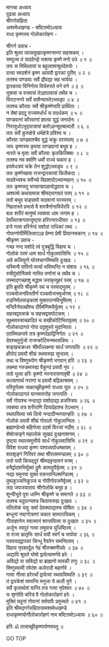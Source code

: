 मागचा अध्याय  
पुढचा अध्याय  
श्रीगर्गसंहिता  
अश्वमेधखण्डः - षष्टितमोऽध्यायः  
राधा कृष्णस्य गोलोकारोहण -  
  
श्रीगर्ग उवाच -  
इति श्रुत्वा व्यासमुखात्कृष्णनाम्नां सहस्रकम् ।  
सम्पूज्य तं यादवेन्द्रो भक्त्या कृष्णे मनो दधे ॥ १ ॥  
ततः स मिथिलायां च बहुलाश्वश्रुतदेवयोः ।  
दत्त्वा स्वदर्शनं कृष्ण आययौ द्वारकां पुरीम् ॥ २ ॥  
ततश्च पाण्डवाः सर्वे द्रौपद्या सह भार्यया ।  
द्वारकाया विनिर्गत्य विचेरुस्ते वने वने ॥ ३ ॥  
भुक्त्वा च वनवासं तेऽज्ञातवासं तथैव च ।  
विराटनगरे सर्वे ससैन्यास्तेऽभवन्नृप ॥ ४ ॥  
ततश्च कौरवाः सर्वे श्रीकृष्णेनापि प्रार्थिताः ।  
न तेषां प्रददू राज्यमर्धार्धं च तदर्धकम् ॥ ५ ॥  
पाण्डवानां कौरवाणां ज्ञात्वा युद्धं जनार्दनः ।  
निरायुधोऽभूद्‌यात्रायां बलोऽहन्सूतबल्वलौ ॥ ६ ॥  
ततः सर्वे कुरुक्षेत्रे धर्मक्षेत्रे प्रविश्य च ।  
कौरवाः पाण्डवाश्चैव युद्धं चक्रुः परस्परम् ॥ ७ ॥  
जयः कृष्णस्य कृपया पाण्डवानां बभूव ह ।  
भारते च मृताः सर्वे कौरवाः कृतकिल्बिषाः ॥ ८ ॥  
ततश्च नव वर्षाणि धर्मो राज्यं चकार ह ।  
हयमेधत्रयं चक्रे तेन शुद्धोऽभवन्नृपः ॥ ९ ॥  
ततः कृष्णेच्छया राजन्द्वारकायां किलैकदा ।  
यादवेभ्यश्च सर्वेभ्यो विप्रशापोऽभवन्महान् ॥ १० ॥  
ततः कृष्णस्तु भगवान्प्रपन्नायोद्धवाय च ।  
अश्वत्थे कथयामास श्रीमद्‌भागवतं परम् ॥ ११ ॥  
ततो बभूव सङ्ग्रामो यादवानां परस्परम् ।  
निहतास्ते प्रभासे वै शस्त्रैर्नानाविधैरपि ॥ १२ ॥  
बलः शरीरं मानुष्यं त्यक्त्वा धाम जगाम ह ।  
देवाँस्तत्रागतान्दृष्ट्वा हरिरन्तरधीयत ॥ १३ ॥  
व्रजे गत्वा हरिर्नन्दं यशोदां राधिकां तथा ।  
गोपान्गोपीर्मिलित्वाऽऽह प्रेम्णा प्रेमी प्रियान्स्वकान् ॥ १४ ॥  
श्रीकृष्ण उवाच -  
गच्छ नन्द यशोदे त्वं पुत्रबुद्धिं विहाय च ।  
गोलोकं परमं धाम सार्धं गोकुलवासिभिः ॥ १५ ॥  
अग्रे कलियुगो घोरश्चागमिष्यति दुःखदः ।  
यस्मिन्वै पापिनो मर्त्या भविष्यन्ति न संशयः ॥ १६ ॥  
स्त्रीपुंसोर्नियमो नास्ति वर्णानां च तथैव च ।  
तस्माद्‌गच्छाशु मद्धाम जरामृत्युहरं परम् ॥ १७ ॥  
इति ब्रुवति श्रीकृष्णे रथं च परमाद्‌भुतम् ।  
पञ्चयोजनविस्तीर्णं पञ्चयोजनमूर्ध्वगम् ॥ १८ ॥  
वज्रनिर्मलसङ्काशं मुक्तारत्नविभूषितम् ।  
मन्दिरैर्नवलक्षैश्च दीपैर्मणिमयैर्युतम् ॥ १९ ॥  
सहस्रद्वयचक्रं च सहस्रद्वयघोटकम् ।  
सूक्ष्मवस्त्राच्छादितं च सखीकोटिभिरावृतम् ॥ २० ॥  
गोलोकादागतं गोपा ददृशुस्ते मुदान्विताः ।  
एतस्मिन्नन्तरे तत्र कृष्णदेहाद्विनिर्गतः ॥ २१ ॥  
देवश्चतुर्भुजो राजन्कोटिमन्मथसन्निभः ।  
शङ्खचक्रधरः श्रीमाँल्लक्ष्म्या सार्धं जगत्पतिः ॥ २२ ॥  
क्षीरोदं प्रययौ शीघ्रं रथमारुह्य सुन्दरम् ।  
तथा च विष्णुरूपेण श्रीकृष्णो भगवान् हरिः ॥ २३ ॥  
लक्ष्म्या गरुडमारुह्य वैकुण्ठं प्रययौ नृप ।  
ततो भूत्वा हरिः कृष्णो नरनारायणावृषी ॥ २४ ॥  
कल्याणार्थं नराणां च प्रययौ बद्रिकाश्रमम् ।  
परिपूर्णतमः साक्षाच्छ्रीकृष्णो राधया युतः ॥ २५ ॥  
गोलोकादागतं यानमारुरोह जगत्पतिः ।  
सर्वे गोपाश्च नन्दाद्या यशोदाद्या व्रजस्त्रियः ॥ २६ ॥  
त्यक्त्वा तत्र शरीराणि दिव्यदेहाश्च तेऽभवन् ।  
स्थापयित्वा रथे दिव्ये नन्दादीन्भगवान्हरिः ॥ २७ ॥  
गोलोकं प्रययौ शीघ्रं गोपालो गोकुलान्वितः ।  
ब्रह्माण्डेभ्यो बहिर्गत्वा ददर्श विरजां नदीम् ॥ २८ ॥  
शेषोत्सङ्गे महालोकं सुखदं दुःखनाशनम् ।  
दृष्ट्वा रथात्समुत्तीर्य सार्धं गोकुलवासिभिः ॥ २९ ॥  
विवेश राधया कृष्णः पश्यन्न्यग्रोधमक्षयम् ।  
शतशृङ्गं गिरिवरं तथा श्रीरासमण्डलम् ॥ ३० ॥  
ततो ययौ कियद्‌दूरं श्रीमद्‌वृन्दावनं वनम् ।  
वनैर्द्वादशभिर्युक्तं द्रुमैः कामदुघैर्वृतम् ॥ ३१ ॥  
नद्या यमुनया युक्तं वसन्तानिलमण्डितम् ।  
पुष्पकुञ्जनिकुञ्जं च गोपीगोपजनैर्वृतम् ॥ ३२ ॥  
तदा जयजयारावः श्रीगोलोके बभूव ह ।  
शून्यीभूते पुरा धाम्नि श्रीकृष्णे च समागते ॥ ३३ ॥  
ततश्च यदुपत्न्यश्च चितामारुह्य दुःखतः ।  
पतिलोकं ययुः सर्वा देवक्याद्याश्च योषितः ॥ ३४ ॥  
बन्धूनां नष्टगोत्राणां चकार साम्परायिकम् ।  
गीताज्ञानेन स्वात्मानं शान्तयित्वा स दुःखतः ॥ ३५ ॥  
अर्जुनः स्वपुरं गत्वा तमुवाच युधिष्ठिरम् ।  
स राजा भ्रातृभिः सार्धं ययौ स्वर्गं च भार्यया ॥ ३६ ॥  
प्लावयद्‌द्वारकां सिन्धू रैवतेन समन्विताम् ।  
विहाय नृपशार्दूल गेहं श्रीरुक्मणीपतेः ॥ ३७ ॥  
अद्यापि श्रूयते घोषो द्वार्वत्यामर्णवे हरेः ।  
अविद्यो वा सविद्यो वा ब्राह्मणो मामकी तनुः ॥ ३८ ॥  
विष्णुस्वामी रवेरंशः कलेरादौ महार्णवे ।  
गत्वा नीत्वा हरेरर्चां द्वार्वत्यां स्थापयिष्यति ॥ ३९ ॥  
तं द्वारकेशं पश्यन्ति मनुजा ये कलौ युगे ।  
सर्वे कृतार्थतां यान्ति तत्र गत्वा नृपेश्वरः ॥ ४० ॥  
यः शृणोति चरित्रं वै गोलोकारोहणं हरेः ।  
मुक्तिं यदूनां गोपानां सर्वपापैः प्रमुच्यते ॥ ४१ ॥  
इति श्रीमद्‌गर्गसंहितायामश्वमेधखण्डे  
राधाकृष्णयोर्गोलोकारोहणं नाम षष्टितमोऽध्यायः ॥ ६० ॥  
  
हरिः ॐ तत्सच्छ्रीकृष्णार्पणमस्तु ॥  
  
GO TOP
